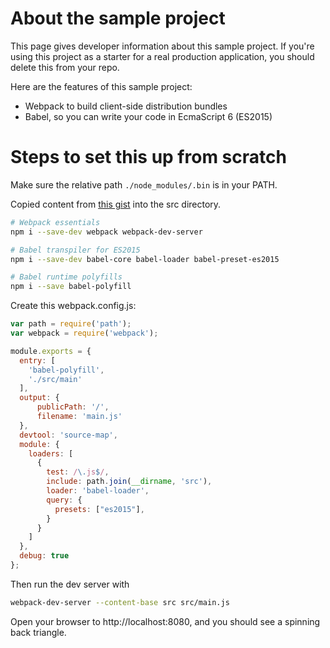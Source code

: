 # About the sample project

This page gives developer information about this sample project.
If you're using this project as a starter for a real production
application, you should delete this from your repo.

Here are the features of this sample project:

* Webpack to build client-side distribution bundles
* Babel, so you can write your code in EcmaScript 6 (ES2015)


# Steps to set this up from scratch

Make sure the relative path `./node_modules/.bin` is in your
PATH.

Copied content from [this 
gist]( https://gist.github.com/jamesknelson/9b7db05268e747b4aa4d)
into the src directory.

```bash
# Webpack essentials
npm i --save-dev webpack webpack-dev-server 

# Babel transpiler for ES2015
npm i --save-dev babel-core babel-loader babel-preset-es2015

# Babel runtime polyfills
npm i --save babel-polyfill
```

Create this webpack.config.js:

```javascript
var path = require('path');
var webpack = require('webpack');

module.exports = {
  entry: [
    'babel-polyfill',
    './src/main'
  ],
  output: {
      publicPath: '/',
      filename: 'main.js'
  },
  devtool: 'source-map',
  module: {
    loaders: [
      {
        test: /\.js$/,
        include: path.join(__dirname, 'src'),
        loader: 'babel-loader',
        query: {
          presets: ["es2015"],  
        }
      }
    ]
  },
  debug: true
};
```

Then run the dev server with

```bash
webpack-dev-server --content-base src src/main.js
```

Open your browser to http://localhost:8080, and you should see
a spinning back triangle.

